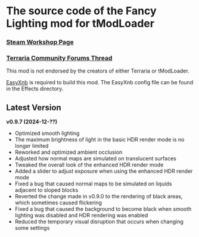 ﻿# The source code of the Fancy Lighting mod for tModLoader

### [Steam Workshop Page](https://steamcommunity.com/sharedfiles/filedetails/?id=2822950837)
### [Terraria Community Forums Thread](https://forums.terraria.org/index.php?threads/fancy-lighting-mod.113067/)

This mod is not endorsed by the creators of either Terraria or tModLoader.

[EasyXnb](https://github.com/SuperAndyHero/EasyXnb) is required to build this mod. The EasyXnb config file can be found in the Effects directory.

## Latest Version

**v0.9.7 (2024-12-??)**
- Optimized smooth lighting
- The maximum brightness of light in the basic HDR render mode is no longer limited
- Reworked and optimized ambient occlusion
- Adjusted how normal maps are simulated on translucent surfaces
- Tweaked the overall look of the enhanced HDR render mode
- Added a slider to adjust exposure when using the enhanced HDR render mode
- Fixed a bug that caused normal maps to be simulated on liquids adjacent to sloped blocks
- Reverted the change made in v0.9.0 to the rendering of black areas, which sometimes caused flickering
- Fixed a bug that caused the background to become black when smooth lighting was disabled and HDR rendering was enabled
- Reduced the temporary visual disruption that occurs when changing some settings
